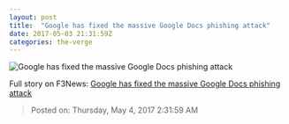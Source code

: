```yaml
---
layout: post
title:  "Google has fixed the massive Google Docs phishing attack"
date: 2017-05-03 21:31:59Z
categories: the-verge
---
```


![Google has fixed the massive Google Docs phishing attack](https://cdn0.vox-cdn.com/thumbor/jQi_u4_95F3h6MsDo4enETQdy1A=/0x53:1020x627/1600x900/cdn0.vox-cdn.com/uploads/chorus_image/image/54608757/sent_email1_1020.0.jpg)




Full story on F3News: [Google has fixed the massive Google Docs phishing attack](http://www.f3nws.com/n/Nq2ZAC)

> Posted on: Thursday, May 4, 2017 2:31:59 AM
